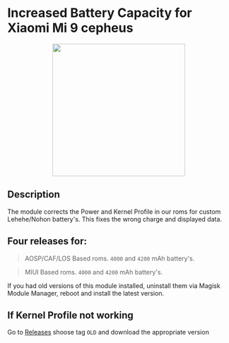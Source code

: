 # Increased Battery Capacity for Xiaomi Mi 9 cepheus  
<p align="center">
<img width="300" height="300" src="https://github.com/PycmShoma/IncreasedBatteryCapacity/blob/main/assets/DeviceInfo.png">
</p>

## Description
The module corrects the Power and Kernel Profile in our roms for custom Lehehe/Nohon battery's.
This fixes the wrong charge and displayed data.

## Four releases for:
> AOSP/CAF/LOS Based roms. `4000` and `4200` mAh battery's.

> MIUI Based roms. `4000` and `4200` mAh battery's.

If you had old versions of this module installed, uninstall them via Magisk Module Manager, reboot and install the latest version.

## If Kernel Profile not working
Go to [Releases](https://github.com/PycmShoma/IncreasedBatteryCapacity/releases) shoose tag `OLD` and 
download the appropriate version
